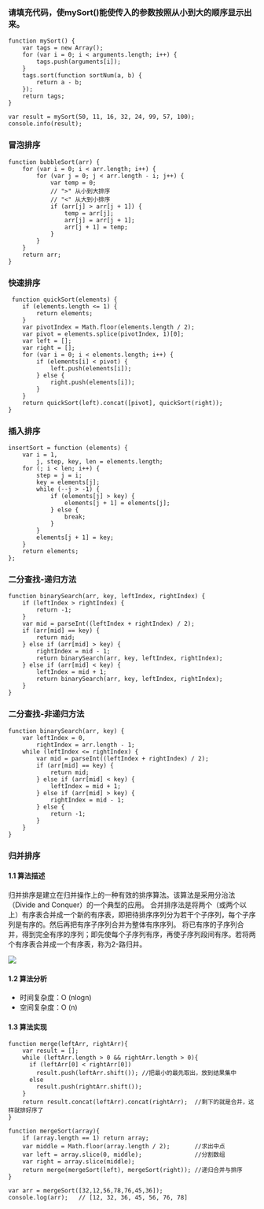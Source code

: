 ###  请填充代码，使mySort()能使传入的参数按照从小到大的顺序显示出来。

    function mySort() {
        var tags = new Array();
        for (var i = 0; i < arguments.length; i++) {
            tags.push(arguments[i]);
        }
        tags.sort(function sortNum(a, b) {
            return a - b;
        });
        return tags;
    }
    
    var result = mySort(50, 11, 16, 32, 24, 99, 57, 100);
    console.info(result);

###  冒泡排序

    function bubbleSort(arr) {
        for (var i = 0; i < arr.length; i++) {
            for (var j = 0; j < arr.length - i; j++) {
                var temp = 0;
                // ">" 从小到大排序
                // "<" 从大到小排序
                if (arr[j] > arr[j + 1]) {
                    temp = arr[j];
                    arr[j] = arr[j + 1];
                    arr[j + 1] = temp;
                }
            }
        }
        return arr;
    }

###  快速排序

     function quickSort(elements) {
        if (elements.length <= 1) {
            return elements;
        }
        var pivotIndex = Math.floor(elements.length / 2);
        var pivot = elements.splice(pivotIndex, 1)[0];
        var left = [];
        var right = [];
        for (var i = 0; i < elements.length; i++) {
            if (elements[i] < pivot) {
                left.push(elements[i]);
            } else {
                right.push(elements[i]);
            }
        }
        return quickSort(left).concat([pivot], quickSort(right));
    }

###  插入排序

    insertSort = function (elements) {
        var i = 1,
            j, step, key, len = elements.length;
        for (; i < len; i++) {
            step = j = i;
            key = elements[j];
            while (--j > -1) {
                if (elements[j] > key) {
                    elements[j + 1] = elements[j];
                } else {
                    break;
                }
            }
            elements[j + 1] = key;
        }
        return elements;
    };

###  二分查找-递归方法

    function binarySearch(arr, key, leftIndex, rightIndex) {
        if (leftIndex > rightIndex) {
            return -1;
        }
        var mid = parseInt((leftIndex + rightIndex) / 2);
        if (arr[mid] == key) {
            return mid;
        } else if (arr[mid] > key) {
            rightIndex = mid - 1;
            return binarySearch(arr, key, leftIndex, rightIndex);
        } else if (arr[mid] < key) {
            leftIndex = mid + 1;
            return binarySearch(arr, key, leftIndex, rightIndex);
        }
    }

###  二分查找-非递归方法

    function binarySearch(arr, key) {
        var leftIndex = 0,
            rightIndex = arr.length - 1;
        while (leftIndex <= rightIndex) {
            var mid = parseInt((leftIndex + rightIndex) / 2);
            if (arr[mid] == key) {
                return mid;
            } else if (arr[mid] < key) {
                leftIndex = mid + 1;
            } else if (arr[mid] > key) {
                rightIndex = mid - 1;
            } else {
                return -1;
            }
        }
    }

### 归并排序

#### 1.1 算法描述

归并排序是建立在归并操作上的一种有效的排序算法。该算法是采用分治法（Divide and Conquer）的一个典型的应用。 合并排序法是将两个（或两个以上）有序表合并成一个新的有序表，即把待排序序列分为若干个子序列，每个子序列是有序的。然后再把有序子序列合并为整体有序序列。 将已有序的子序列合并，得到完全有序的序列；即先使每个子序列有序，再使子序列段间有序。若将两个有序表合并成一个有序表，称为2-路归并。

![](https://segmentfault.com/img/bVLmKd?w=454&h=257)

#### 1.2 算法分析

* 时间复杂度：O (nlogn)
* 空间复杂度：O (n)

#### 1.3 算法实现

    function merge(leftArr, rightArr){  
        var result = [];  
        while (leftArr.length > 0 && rightArr.length > 0){  
          if (leftArr[0] < rightArr[0])  
            result.push(leftArr.shift()); //把最小的最先取出，放到结果集中   
          else   
            result.push(rightArr.shift());  
        }   
        return result.concat(leftArr).concat(rightArr);  //剩下的就是合并，这样就排好序了  
    }  
    
    function mergeSort(array){  
        if (array.length == 1) return array;  
        var middle = Math.floor(array.length / 2);       //求出中点  
        var left = array.slice(0, middle);               //分割数组  
        var right = array.slice(middle);  
        return merge(mergeSort(left), mergeSort(right)); //递归合并与排序  
    }  
    
    var arr = mergeSort([32,12,56,78,76,45,36]);
    console.log(arr);   // [12, 32, 36, 45, 56, 76, 78]

